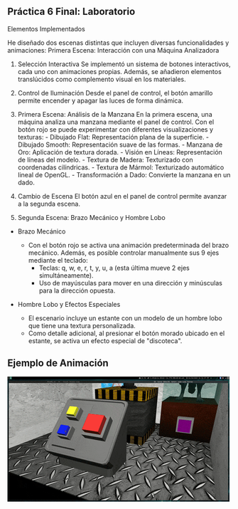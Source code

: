 ## Práctica 6 Final: Laboratorio
Elementos Implementados

He diseñado dos escenas distintas que incluyen diversas funcionalidades y animaciones:
Primera Escena: Interacción con una Máquina Analizadora

1. Selección Interactiva
        Se implementó un sistema de botones interactivos, cada uno con animaciones propias. Además, se añadieron elementos translúcidos como complemento visual en los materiales.

2. Control de Iluminación
        Desde el panel de control, el botón amarillo permite encender y apagar las luces de forma dinámica.

3. Primera Escena: Análisis de la Manzana
    En la primera escena, una máquina analiza una manzana mediante el panel de control. Con el botón rojo se puede experimentar con diferentes visualizaciones y texturas:
        - Dibujado Flat: Representación plana de la superficie.
        - Dibujado Smooth: Representación suave de las formas.
        - Manzana de Oro: Aplicación de textura dorada.
        - Visión en Líneas: Representación de líneas del modelo.
        - Textura de Madera: Texturizado con coordenadas cilíndricas.
        - Textura de Mármol: Texturizado automático lineal de OpenGL.
        - Transformación a Dado: Convierte la manzana en un dado.

4. Cambio de Escena
        El botón azul en el panel de control permite avanzar a la segunda escena.

5. Segunda Escena: Brazo Mecánico y Hombre Lobo

- Brazo Mecánico
    - Con el botón rojo se activa una animación predeterminada del brazo mecánico. Además, es posible controlar manualmente sus 9 ejes mediante el teclado:
        - Teclas: q, w, e, r, t, y, u, a (esta última mueve 2 ejes simultáneamente).
        - Uso de mayúsculas para mover en una dirección y minúsculas para la dirección opuesta.

- Hombre Lobo y Efectos Especiales
    - El escenario incluye un estante con un modelo de un hombre lobo que tiene una textura personalizada.
    - Como detalle adicional, al presionar el botón morado ubicado en el estante, se activa un efecto especial de "discoteca".
  
## Ejemplo de Animación

![Ejemplo de Animación](./recursos/ejemplo.gif)